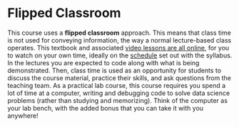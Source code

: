 # Flipped Classroom

This course uses a **flipped classroom** approach. This means that class time is not used for conveying information, the way a normal lecture-based class operates. This textbook and associated [video lessons are all online](https://www.youtube.com/playlist?list=PLtfEWMIgWS22MMZjPIzBRE2cHhMcvEKwp), for you to watch on your own time, ideally on the [schedule](https://neural-data-science.github.io/NESC_3505/schedule) set out with the syllabus. In the lectures you are expected to code along with what is being demonstrated. Then, class time is used as an opportunity for students to discuss the course material, practice their skills, and ask questions from the teaching team. As a practical lab course, this course requires you spend a lot of time at a computer, writing and debugging code to solve data science problems (rather than studying and memorizing). Think of the computer as your lab bench, with the added bonus that you can take it with you anywhere!
